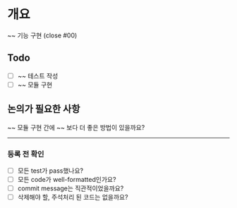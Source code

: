 # 개요

~~ 기능 구현 (close #00)

## Todo

- [ ] ~~ 테스트 작성
- [ ] ~~ 모듈 구현

## 논의가 필요한 사항

~~ 모듈 구현 간에 ~~ 보다 더 좋은 방법이 있을까요?

---

### 등록 전 확인

- [ ] 모든 test가 pass했나요?
- [ ] 모든 code가 well-formatted인가요?
- [ ] commit message는 직관적이었을까요?
- [ ] 삭제해야 할, 주석처리 된 코드는 없을까요?
